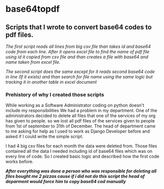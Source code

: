 # base64topdf

## Scripts that I wrote to convert base64 codes to pdf files.

*The first script reads all lines from big csv file than takes id and base64 code from each line.*
*After it opens excel file to find the name of pdf file using id it copied from csv file and than creates a file with base64 and name taken from excel file.*

*The second script does the same except for it reads second base64 code in line (If it exists) and than search for file name using the same logic but tracking it in another table in excel document*

### Prehistory of why I created those scripts

While working as a Software Administrator coding on python doesn't include my responsibilities We had a problem in my department. One of the administrators decided to delete all files that one of the services of my org has given to people. 
so we lost all pdf files of the services given to people from 1st of september to 31th of December. 
The head of department came to me asking for help as I used to work as Django Developer before and asked if I could write the simple script.

I had 4 big csv files for each month the data were deleted from. Those files contained all the data I needed including id of base64 files which was on every line of code. So I created basic logic and described how the first code works before. 

***After everything was done a person who was responsible for deleting all files bought me 2 pizzas cause if i did not do this script the head of deparment would force him to copy base64 cod manually***



